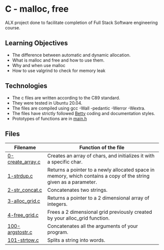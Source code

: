# C - malloc, free
ALX project done to facilitate completion of Full Stack Software engineering course.

## Learning Objectives
* The difference between automatic and dynamic allocation.
* What is malloc and free and how to use them.
* Why and when use malloc
* How to use valgrind to check for memory leak

## Technologies
* The c files are written according to the C89 standard.
* They were tested in Ubuntu 20.04.
* The files are compiled using gcc -Wall -pedantic -Werror -Wextra.
* The files have strictly followed [Betty](https://github.com/holbertonschool/Betty) coding and documentation styles.
* Prototypes of functions are in [main.h]()

## Files
| **Filename** | **Function of the file** |
| -------- | ------------- |
| [0-create_array.c]() | Creates an array of chars, and initializes it with a specific char. |
| [1-strdup.c]() | Returns a pointer to a newly allocated space in memory, which contains a copy of the string given as a parameter. |
| [2-str_concat.c]() | Concatenates two strings. |
| [3-alloc_grid.c]() | Returns a pointer to a 2 dimensional array of integers. |
| [4-free_grid.c]() | Frees a 2 dimensional grid previously created by your alloc_grid function. |
| [100-argstostr.c]() | Concatenates all the arguments of your program. |
| [101-strtow.c]() | Splits a string into words. |
